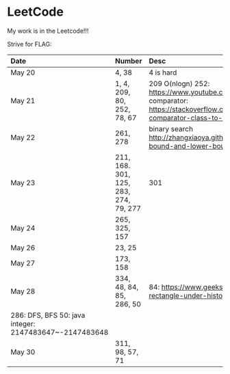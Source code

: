# LeetCode
My work is in the Leetcode!!! 

Strive for FLAG:

| Date        |   Number 	 | Desc             |
| :---------- | :------- 	 | :----            |
| May 20      |  4, 38	 	 | 4 is hard 		|
| May 21      |  1, 4, 209, 80, 252, 78, 67   	 | 	209 O(nlogn)  252: https://www.youtube.com/watch?v=0roQnDBC27o comparator: https://stackoverflow.com/questions/5393254/java-comparator-class-to-sort-arrays				|
| May 22 	  | 261, 278 | binary search http://zhangxiaoya.github.io/2015/06/26/upper-bound-and-lower-bound-of-binary-search/ |
| May 23 	  | 211, 168. 301, 125, 283, 274, 79, 277 | 301 |
| May 24	  | 265, 325, 157 | |
| May 26	  | 23, 25||
| May 27	|	173, 158 ||
| May 28	| 	334, 48, 84, 85, 286, 50 | 84: https://www.geeksforgeeks.org/largest-rectangle-under-histogram/
286: DFS, BFS 	50: java integer: 2147483647~-2147483648|
| May 30	|	311, 98, 57, 71 ||
